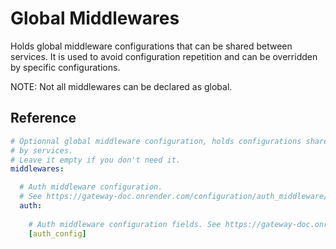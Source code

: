 # Global Middlewares

Holds global middleware configurations that can be shared between services. It is used to avoid configuration repetition and can be overridden by specific configurations.

NOTE: Not all middlewares can be declared as global.

## Reference

```yaml
# Optionnal global middleware configuration, holds configurations shareable 
# by services.
# Leave it empty if you don't need it.
middlewares:

  # Auth middleware configuration.
  # See https://gateway-doc.onrender.com/configuration/auth_middleware/ to learn more about auth middleware.
  auth:
  
    # Auth middleware configuration fields. See https://gateway-doc.onrender.com/configuration/auth_middleware/.
    [auth_config]
```
